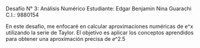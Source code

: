 Desafío N° 3: Análisis Numérico 
Estudiante: Edgar Benjamin Nina Guarachi 
C.I.: 9880154 


En este desafio, me enfocaré en calcular aproximaciones numéricas de e^x utilizando la serie de Taylor. El objetivo es aplicar los conceptos aprendidos para obtener una aproximación precisa de 𝑒^2.5
